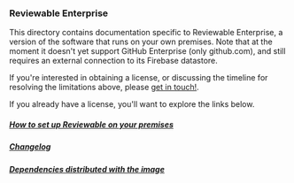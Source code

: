 ### Reviewable Enterprise

This directory contains documentation specific to Reviewable Enterprise, a version of the software that runs on your own premises.  Note that at the moment it doesn't yet support GitHub Enterprise (only github.com), and still requires an external connection to its Firebase datastore.

If you're interested in obtaining a license, or discussing the timeline for resolving the limitations above, please [get in touch!](mailto:support@reviewable.io?subject=Enterprise%20edition).

If you already have a license, you'll want to explore the links below.

##### [How to set up Reviewable on your premises](https://github.com/Reviewable/Reviewable/blob/master/enterprise/config.md)

##### [Changelog](https://github.com/Reviewable/Reviewable/blob/master/enterprise/changelog.md)

##### [Dependencies distributed with the image](https://github.com/Reviewable/Reviewable/blob/master/enterprise/dependencies.md)
